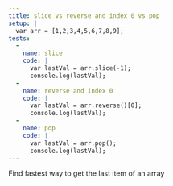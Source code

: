 ```yaml
---
title: slice vs reverse and index 0 vs pop
setup: |
  var arr = [1,2,3,4,5,6,7,8,9];
tests:
  -
    name: slice
    code: |
      var lastVal = arr.slice(-1);
      console.log(lastVal);
  -
    name: reverse and index 0
    code: |
      var lastVal = arr.reverse()[0];
      console.log(lastVal);
  -
    name: pop
    code: |
      var lastVal = arr.pop();
      console.log(lastVal);
---
```

Find fastest way to get the last item of an array
